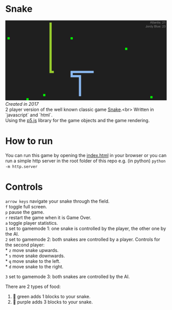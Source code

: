 # Snake
![snake game](./img/snake_game.PNG)
*Created in 2017*<br>
2 player version of the well known classic game [Snake](https://en.wikipedia.org/wiki/Snake_(video_game_genre)).<br>
Written in `javascript` and `html`.<br>
Using the [p5.js](https://p5js.org/) library for the game objects and the game rendering.

# How to run
You can run this game by opening the [index.html](./index.html) in your browser or you can run a simple http server in the root folder of this repo e.g. (in python) `python -m http.server`

# Controls
`arrow keys` navigate your snake through the field.<br>
`f` toggle full screen.<br>
`p` pause the game.<br>
`r` restart the game when it is Game Over.<br>
`a` toggle player statistics.<br>
`1` set to gamemode 1: one snake is controlled by the player, the other one by the AI.<br>
`2` set to gamemode 2: both snakes are controlled by a player. Controls for the second player:<br>
    * `z` move snake upwards.<br>
    * `s` move snake downwards.<br>
    * `q` move snake to the left.<br>
    * `d` move snake to the right.<br>

`3` set to gamemode 3: both snakes are controlled by the AI.<br>

There are 2 types of food:
1. :green_apple: green adds 1 blocks to your snake.
2. :grapes: purple adds 3 blocks to your snake.
